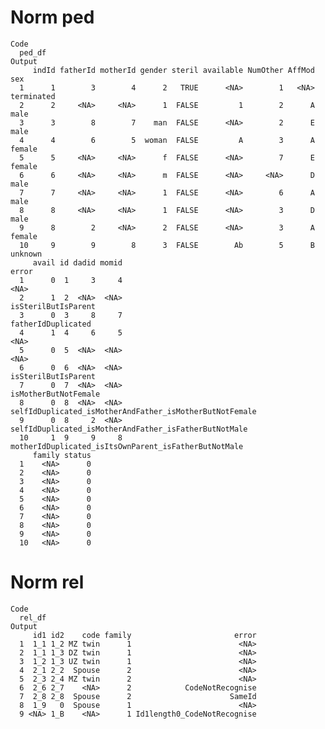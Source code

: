 # Norm ped

    Code
      ped_df
    Output
         indId fatherId motherId gender steril available NumOther AffMod        sex
      1      1        3        4      2   TRUE      <NA>        1   <NA> terminated
      2      2     <NA>     <NA>      1  FALSE         1        2      A       male
      3      3        8        7    man  FALSE      <NA>        2      E       male
      4      4        6        5  woman  FALSE         A        3      A     female
      5      5     <NA>     <NA>      f  FALSE      <NA>        7      E     female
      6      6     <NA>     <NA>      m  FALSE      <NA>     <NA>      D       male
      7      7     <NA>     <NA>      1  FALSE      <NA>        6      A       male
      8      8     <NA>     <NA>      1  FALSE      <NA>        3      D       male
      9      8        2     <NA>      2  FALSE      <NA>        3      A     female
      10     9        9        8      3  FALSE        Ab        5      B    unknown
         avail id dadid momid                                                   error
      1      0  1     3     4                                                    <NA>
      2      1  2  <NA>  <NA>                                     isSterilButIsParent
      3      0  3     8     7                                      fatherIdDuplicated
      4      1  4     6     5                                                    <NA>
      5      0  5  <NA>  <NA>                                                    <NA>
      6      0  6  <NA>  <NA>                                     isSterilButIsParent
      7      0  7  <NA>  <NA>                                    isMotherButNotFemale
      8      0  8  <NA>  <NA> selfIdDuplicated_isMotherAndFather_isMotherButNotFemale
      9      0  8     2  <NA>   selfIdDuplicated_isMotherAndFather_isFatherButNotMale
      10     1  9     9     8    motherIdDuplicated_isItsOwnParent_isFatherButNotMale
         family status
      1    <NA>      0
      2    <NA>      0
      3    <NA>      0
      4    <NA>      0
      5    <NA>      0
      6    <NA>      0
      7    <NA>      0
      8    <NA>      0
      9    <NA>      0
      10   <NA>      0

# Norm rel

    Code
      rel_df
    Output
         id1 id2    code family                       error
      1  1_1 1_2 MZ twin      1                        <NA>
      2  1_1 1_3 DZ twin      1                        <NA>
      3  1_2 1_3 UZ twin      1                        <NA>
      4  2_1 2_2  Spouse      2                        <NA>
      5  2_3 2_4 MZ twin      2                        <NA>
      6  2_6 2_7    <NA>      2            CodeNotRecognise
      7  2_8 2_8  Spouse      2                      SameId
      8  1_9   0  Spouse      1                        <NA>
      9 <NA> 1_B    <NA>      1 Id1length0_CodeNotRecognise

